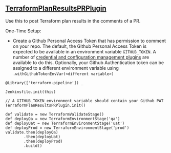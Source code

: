 ## [TerraformPlanResultsPRPlugin](../src/TerraformPlanResultsPRPlugin.groovy)

Use this to post Terraform plan results in the comments of a PR.

One-Time Setup:
* Create a Github Personal Access Token that has permission to comment on your repo.  The default, the Github Personal Access Token is expected to be available in an environment variable `GITHUB_TOKEN`.  A number of [credential and configuration management plugins](https://github.com/manheim/terraform-pipeline#credentials-and-configuration-management) are available to do this.  Optionally, your Github Authentication token can be assigned to a different environment variable using `.withGithubTokenEnvVar(<different variable>)`

```
@Library(['terraform-pipeline']) _

Jenkinsfile.init(this)

// A GITHUB_TOKEN environment variable should contain your Github PAT
TerraformPlanResultsPRPlugin.init()

def validate = new TerraformValidateStage()
def deployQa = new TerraformEnvironmentStage('qa')
def deployUat = new TerraformEnvironmentStage('uat')
def deployProd = new TerraformEnvironmentStage('prod')
validate.then(deployQa)
        .then(deployUat)
        .then(deployProd)
        .build()
```
